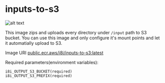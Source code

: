 # inputs-to-s3

![alt text](https://i8i-content.s3.amazonaws.com/docs/images/inputsToS3.svg)

This image zips and uploads every directory under `/input` path to S3 bucket. You can use this image and only configure it's mount points and let it automatially upload to S3.

Image URI [public.ecr.aws/i8i/inputs-to-s3:latest](https://gallery.ecr.aws/i8i/inputs-to-s3)

Required parameters(environment variables):

```
i8i_OUTPUT_S3_BUCKET(required)
i8i_OUTPUT_S3_PREFIX(required)
```
